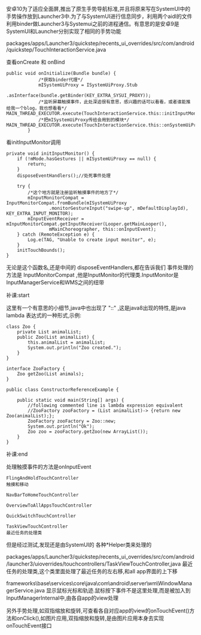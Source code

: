 安卓10为了适应全面屏,推出了原生手势导航标准,并且将原来写在SystemUI中的手势操作放到Launcher3中.为了与SystemUI进行信息同步，利用两个aidl的文件利用binder做Launcher3与Systemui之前的进程通信。有意思的是安卓9是SystemUI和Launcher分别实现了相同的手势功能

packages/apps/Launcher3/quickstep/recents_ui_overrides/src/com/android/quickstep/TouchInteractionService.java

查看onCreate 和 onBind

    public void onInitialize(Bundle bundle) {
                /*获取binder代理*/
                mISystemUiProxy = ISystemUiProxy.Stub
                        .asInterface(bundle.getBinder(KEY_EXTRA_SYSUI_PROXY));
                /*监听屏幕触摸事件，此处深追很有意思，感兴趣的话可以看看，或者谁能推给我一个blog，我也想看看*/
    MAIN_THREAD_EXECUTOR.execute(TouchInteractionService.this::initInputMonitor);
                /*把mISystemUiProxy传给会用到的模块*/
    MAIN_THREAD_EXECUTOR.execute(TouchInteractionService.this::onSystemUiProxySet);
            }
看initInputMonitor调用

    private void initInputMonitor() {
        if (!mMode.hasGestures || mISystemUiProxy == null) {
            return;
        }
        disposeEventHandlers();//处死事件处理

        try {
            /*这个地方就是注册监听触摸事件的地方了*/
            mInputMonitorCompat = InputMonitorCompat.fromBundle(mISystemUiProxy
                    .monitorGestureInput("swipe-up", mDefaultDisplayId), KEY_EXTRA_INPUT_MONITOR);
            mInputEventReceiver = mInputMonitorCompat.getInputReceiver(Looper.getMainLooper(),
                    mMainChoreographer, this::onInputEvent);
        } catch (RemoteException e) {
            Log.e(TAG, "Unable to create input monitor", e);
        }
        initTouchBounds();
    }

无论是这个函数名,还是中间的 disposeEventHandlers,都在告诉我们 事件处理的方法是 InputMonitorCompat ,他是InputMonitor的代理类.InputMonitor是InputManagerService和WMS之间的纽带

补课:start

这里有一个有意思的小细节,java中也出现了 "::" ,这是java8出现的特性,是java lambda 表达式的一种形式,示例:

    class Zoo {
        private List animalList;
        public Zoo(List animalList) {
            this.animalList = animalList;
            System.out.println("Zoo created.");
        }
    }

    interface ZooFactory {
        Zoo getZoo(List animals);
    }
    
    public class ConstructorReferenceExample {

        public static void main(String[] args) {
            //following commented line is lambda expression equivalent
            //ZooFactory zooFactory = (List animalList)-> {return new Zoo(animalList);};	
            ZooFactory zooFactory = Zoo::new;
            System.out.println("Ok");		
            Zoo zoo = zooFactory.getZoo(new ArrayList());
        }
    }

补课:end

处理触摸事件的方法是onInputEvent

    FlingAndHoldTouchController
    触摸和移动

    NavBarToHomeTouchController

    OverviewToAllAppsTouchController

    QuickSwitchTouchController

    TaskViewTouchController
    最近任务的处理类

但是经过测试,发现还是由SystemUI的 各种*Helper类来处理的

packages/apps/Launcher3/quickstep/recents_ui_overrides/src/com/android/launcher3/uioverrides/touchcontrollers/TaskViewTouchController,java
最近任务的处理类,这个类里面处理了最近任务的左右移,和all app界面的上下移

frameworks\base\services\core\java\com\android\server\wm\WindowManagerService.java
显示鼠标光标和轨迹.鼠标按下事件不是这里处理,而是被加入到InputManagerInternal中,由各自app的view处理

另外手势处理,如双指缩放和旋转,可查看各自对应app的view的onTouchEvent()方法和onClick(),如图片应用,双指缩放和旋转,是由图片应用本身去实现onTouchEvent接口